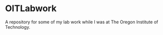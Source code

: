 # OITLabwork
A repository for some of my lab work while I was at The Oregon Institute of Technology.
